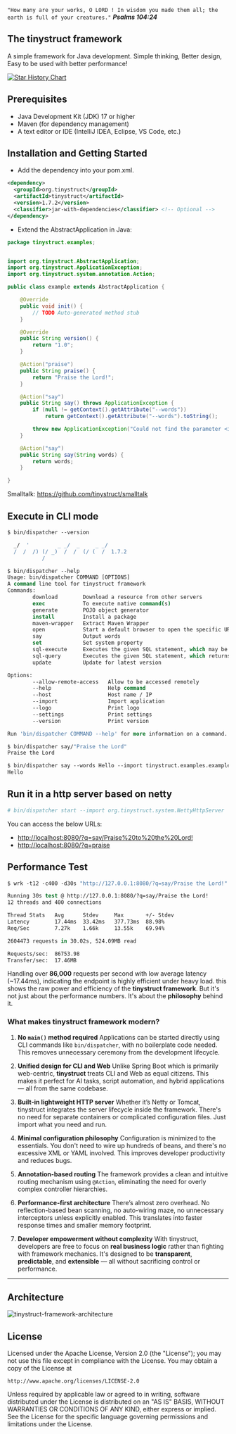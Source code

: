 
`"How many are your works, O LORD ! In wisdom you made them all; the earth is full of your creatures."`
***Psalms 104:24***

The tinystruct framework
--
A simple framework for Java development. Simple thinking, Better design, Easy to be used with better performance! 

[![Star History Chart](https://api.star-history.com/svg?repos=tinystruct/tinystruct&type=Date)](https://www.star-history.com/#tinystruct/tinystruct&Date)

## Prerequisites

- Java Development Kit (JDK) 17 or higher
- Maven (for dependency management)
- A text editor or IDE (IntelliJ IDEA, Eclipse, VS Code, etc.)

Installation and Getting Started
--
* Add the dependency into your pom.xml.
```xml
<dependency>
  <groupId>org.tinystruct</groupId>
  <artifactId>tinystruct</artifactId>
  <version>1.7.2</version>
  <classifier>jar-with-dependencies</classifier> <!-- Optional -->
</dependency>
```

* Extend the AbstractApplication in Java:

```java
package tinystruct.examples;


import org.tinystruct.AbstractApplication;
import org.tinystruct.ApplicationException;
import org.tinystruct.system.annotation.Action;

public class example extends AbstractApplication {

    @Override
    public void init() {
        // TODO Auto-generated method stub
    }

    @Override
    public String version() {
        return "1.0";
    }

    @Action("praise")
    public String praise() {
        return "Praise the Lord!";
    }

    @Action("say")
    public String say() throws ApplicationException {
        if (null != getContext().getAttribute("--words"))
            return getContext().getAttribute("--words").toString();

        throw new ApplicationException("Could not find the parameter <i>words</i>.");
    }

    @Action("say")
    public String say(String words) {
        return words;
    }

}

```
Smalltalk: <a href="https://github.com/tinystruct/smalltalk">https://github.com/tinystruct/smalltalk</a>

Execute in CLI mode
--
```tcsh
$ bin/dispatcher --version

  _/  '         _ _/  _     _ _/
  /  /  /) (/ _)  /  /  (/ (  /  1.7.2
           /
```
```tcsh
$ bin/dispatcher --help
Usage: bin/dispatcher COMMAND [OPTIONS]
A command line tool for tinystruct framework
Commands: 
        download        Download a resource from other servers
        exec            To execute native command(s)
        generate        POJO object generator
        install         Install a package
        maven-wrapper   Extract Maven Wrapper
        open            Start a default browser to open the specific URL
        say             Output words
        set             Set system property
        sql-execute     Executes the given SQL statement, which may be an INSERT, UPDATE, DELETE, or DDL statement
        sql-query       Executes the given SQL statement, which returns a single ResultSet object
        update          Update for latest version

Options: 
        --allow-remote-access   Allow to be accessed remotely
        --help                  Help command
        --host                  Host name / IP
        --import                Import application
        --logo                  Print logo
        --settings              Print settings
        --version               Print version

Run 'bin/dispatcher COMMAND --help' for more information on a command.
```
```tcsh
$ bin/dispatcher say/"Praise the Lord"
Praise the Lord
```
```tcsh
$ bin/dispatcher say --words Hello --import tinystruct.examples.example
Hello
```

Run it in a http server based on netty
--
```tcsh
# bin/dispatcher start --import org.tinystruct.system.NettyHttpServer 
```
You can access the below URLs:

* <a href="http://localhost:8080/?q=say/Praise%20to%20the%20Lord!">http://localhost:8080/?q=say/Praise%20to%20the%20Lord! </a>
* <a href="http://localhost:8080/?q=praise">http://localhost:8080/?q=praise</a>

Performance Test
--
```tcsh 
$ wrk -t12 -c400 -d30s "http://127.0.0.1:8080/?q=say/Praise the Lord!"

Running 30s test @ http://127.0.0.1:8080/?q=say/Praise the Lord!
12 threads and 400 connections

Thread Stats   Avg      Stdev     Max       +/- Stdev
Latency        17.44ms  33.42ms   377.73ms  88.98%
Req/Sec        7.27k    1.66k     13.55k    69.94%

2604473 requests in 30.02s, 524.09MB read

Requests/sec:  86753.98
Transfer/sec:  17.46MB

```
Handling over **86,000** requests per second with low average latency (~17.44ms), indicating the endpoint is highly efficient under heavy load. this shows the raw power and efficiency of the **tinystruct framework**. But it's not just about the performance numbers. It's about the **philosophy** behind it.

### What makes tinystruct framework modern?

1. **No `main()` method required**
   Applications can be started directly using CLI commands like `bin/dispatcher`, with no boilerplate code needed. This removes unnecessary ceremony from the development lifecycle.

2. **Unified design for CLI and Web**
   Unlike Spring Boot which is primarily web-centric, **tinystruct** treats CLI and Web as equal citizens. This makes it perfect for AI tasks, script automation, and hybrid applications — all from the same codebase.

3. **Built-in lightweight HTTP server**
   Whether it’s Netty or Tomcat, tinystruct integrates the server lifecycle inside the framework. There's no need for separate containers or complicated configuration files. Just import what you need and run.

4. **Minimal configuration philosophy**
   Configuration is minimized to the essentials. You don't need to wire up hundreds of beans, and there's no excessive XML or YAML involved. This improves developer productivity and reduces bugs.

5. **Annotation-based routing**
   The framework provides a clean and intuitive routing mechanism using `@Action`, eliminating the need for overly complex controller hierarchies.

6. **Performance-first architecture**
   There’s almost zero overhead. No reflection-based bean scanning, no auto-wiring maze, no unnecessary interceptors unless explicitly enabled. This translates into faster response times and smaller memory footprint.

7. **Developer empowerment without complexity**
   With tinystruct, developers are free to focus on **real business logic** rather than fighting with framework mechanics. It's designed to be **transparent**, **predictable**, and **extensible** — all without sacrificing control or performance.

---

Architecture
--
![tinystruct-framework-architecture](https://github.com/tinystruct/tinystruct/assets/3631818/288049b7-cefd-4442-b6d8-8624ae75cdc2)

License
--

Licensed under the Apache License, Version 2.0 (the "License");
you may not use this file except in compliance with the License.
You may obtain a copy of the License at

    http://www.apache.org/licenses/LICENSE-2.0

Unless required by applicable law or agreed to in writing, software
distributed under the License is distributed on an "AS IS" BASIS,
WITHOUT WARRANTIES OR CONDITIONS OF ANY KIND, either express or implied.
See the License for the specific language governing permissions and
limitations under the License.

